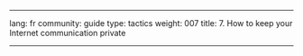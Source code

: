 

---

lang: fr
community: guide
type: tactics
weight: 007
title: 7. How to keep your Internet communication private

---

<stub>

